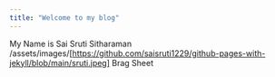 ```yaml
---
title: "Welcome to my blog"
---
```


My Name is Sai Sruti Sitharaman
/assets/images/[https://github.com/saisruti1229/github-pages-with-jekyll/blob/main/sruti.jpeg]
Brag Sheet 
